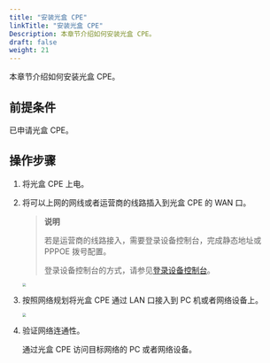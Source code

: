 ```yaml
---
title: "安装光盒 CPE"
linkTitle: "安装光盒 CPE"
Description: 本章节介绍如何安装光盒 CPE。
draft: false
weight: 21
---
```


本章节介绍如何安装光盒 CPE。

## 前提条件

已申请光盒 CPE。

## 操作步骤

1. 将光盒 CPE 上电。

2. 将可以上网的网线或者运营商的线路插入到光盒 CPE 的 WAN 口。

   > **说明**
   >
   > 若是运营商的线路接入，需要登录设备控制台，完成静态地址或 PPPOE 拨号配置。
   >
   > 登录设备控制台的方式，请参见[登录设备控制台](../../equipment/10_login_equipment)。

   <img src="/sd-wan/sdwan_new/_images/cpe01.png" style="zoom:40%;" />

3. 按照网络规划将光盒 CPE 通过 LAN 口接入到 PC 机或者网络设备上。

   <img src="/sd-wan/sdwan_new/_images/cpe02.png" style="zoom:40%;" />

4. 验证网络连通性。

   通过光盒 CPE 访问目标网络的 PC 或者网络设备。



